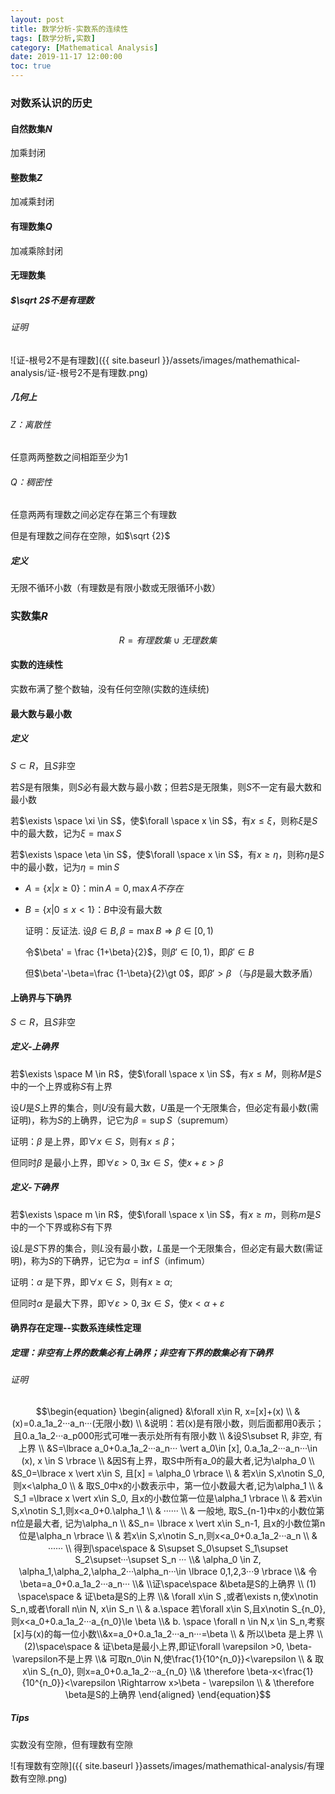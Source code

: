 ```yaml
---
layout: post
title: 数学分析-实数系的连续性
tags: [数学分析,实数]
category: [Mathematical Analysis]
date: 2019-11-17 12:00:00
toc: true
---
```


### 对数系认识的历史

#### 自然数集$N$

加乘封闭

#### 整数集$Z$

加减乘封闭

#### 有理数集$Q$

加减乘除封闭

#### 无理数集

##### $\sqrt 2$不是有理数

###### 证明 

![证-根号2不是有理数]({{ site.baseurl }}/assets/images/mathemathical-analysis/证-根号2不是有理数.png)

##### 几何上

###### $Z$：离散性

任意两两整数之间相距至少为1

###### $Q$：稠密性

任意两两有理数之间必定存在第三个有理数

但是有理数之间存在空隙，如$\sqrt {2}$

##### 定义

无限不循环小数（有理数是有限小数或无限循环小数）

### 实数集$R$

$$R=有理数集 \cup 无理数集$$

#### 实数的连续性

实数布满了整个数轴，没有任何空隙(实数的连续统)

#### 最大数与最小数

##### 定义

$S\subset R$，且$S$非空

若$S$是有限集，则$S$必有最大数与最小数；但若$S$是无限集，则$S$不一定有最大数和最小数

若$\exists \space \xi \in S$，使$\forall \space x \in S$，有$x \le \xi$，则称$\xi$是$S$中的最大数，记为$\xi=\max S$

若$\exists \space \eta \in S$，使$\forall \space x \in S$，有$x \ge \eta$，则称$\eta$是$S$中的最小数，记为$\eta=\min S$

- $A = \lbrace x\vert x\ge0 \rbrace$：$\min A =0, \max A 不存在$

- $B = \lbrace x\vert 0\le x \lt 1 \rbrace$：$B$中没有最大数

  证明：反证法. 设$\beta \in B, \beta = \max B \Rightarrow \beta \in [0,1)$

  令$\beta' = \frac {1+\beta}{2}$，则$\beta' \in [0,1)$，即$\beta' \in B$

  但$\beta'-\beta=\frac {1-\beta}{2}\gt 0$，即$\beta' > \beta$ （与$\beta$是最大数矛盾）

#### 上确界与下确界

$S\subset R$，且$S$非空

##### 定义-上确界

若$\exists \space M \in R$，使$\forall \space x \in S$，有$x \le M$，则称$M$是$S$中的一个上界或称$S$有上界

设$U$是$S$上界的集合，则$U$没有最大数，$U$虽是一个无限集合，但必定有最小数(需证明)，称为$S$的上确界，记它为$\beta =\sup S$（supremum）

证明：$\beta$ 是上界，即$\forall x \in S$，则有$x\le \beta$；

但同时$\beta$ 是最小上界，即$\forall \varepsilon \gt 0, \exists x \in S$，使$x+\varepsilon \gt \beta$

##### 定义-下确界

若$\exists \space m \in R$，使$\forall \space x \in S$，有$x \ge m$，则称$m$是$S$中的一个下界或称$S$有下界

设$L$是$S$下界的集合，则$L$没有最小数，$L$虽是一个无限集合，但必定有最大数(需证明)，称为$S$的下确界，记它为$\alpha =\inf S$（infimum）

证明：$\alpha$ 是下界，即$\forall x \in S$，则有$x\ge \alpha$;

但同时$\alpha$ 是最大下界，即$\forall \varepsilon \gt 0, \exists x \in S$，使$x \lt \alpha + \varepsilon$

#### 确界存在定理--实数系连续性定理

##### 定理：非空有上界的数集必有上确界；非空有下界的数集必有下确界

###### 证明

$$\begin{equation} \begin{aligned} &\forall x\in R, x=[x]+(x) \\ & (x)=0.a_1a_2···a_n···(无限小数) \\ &说明：若(x)是有限小数，则后面都用0表示；且0.a_1a_2···a_p000形式可唯一表示处所有有限小数 \\ &设S\subset R, 非空, 有上界 \\ &S=\lbrace a_0+0.a_1a_2···a_n··· \vert a_0\in [x], 0.a_1a_2···a_n···\in (x), x \in S \rbrace \\ &因S有上界，取S中所有a_0的最大者,记为\alpha_0 \\ &S_0=\lbrace x \vert x\in S, 且[x] = \alpha_0 \rbrace \\ & 若x\in S,x\notin S_0,则x<\alpha_0 \\ & 取S_0中x的小数表示中，第一位小数最大者,记为\alpha_1 \\ & S_1 =\lbrace x \vert x\in S_0, 且x的小数位第一位是\alpha_1 \rbrace \\ & 若x\in S,x\notin S_1,则x<a_0+0.\alpha_1 \\ & ······ \\ & 一般地, 取S_{n-1}中x的小数位第n位是最大者, 记为\alpha_n \\ &S_n= \lbrace x \vert x\in S_n-1, 且x的小数位第n位是\alpha_n \rbrace \\ & 若x\in S,x\notin S_n,则x<a_0+0.a_1a_2···a_n \\ & ······ \\ 得到\space\space & S\supset S_0\supset S_1\supset S_2\supset···\supset S_n ··· \\& \alpha_0 \in Z, \alpha_1,\alpha_2,\alpha_2···\alpha_n···\in \lbrace 0,1,2,3···9 \rbrace \\& 令\beta=a_0+0.a_1a_2···a_n··· \\& \\证\space\space &\beta是S的上确界 \\ (1) \space\space & 证\beta是S的上界 \\& \forall x\in S ,或者\exists n,使x\notin S_n,或者\forall n\in N, x\in S_n \\ & a.\space 若\forall x\in S,且x\notin S_{n_0},则x<a_0+0.a_1a_2···a_{n_0}\le \beta \\&  b. \space \forall n \in N,x \in S_n,考察[x]与(x)的每一位小数\\&x=a_0+0.a_1a_2···a_n···=\beta \\ & 所以\beta 是上界 \\ (2)\space\space & 证\beta是最小上界,即证\forall \varepsilon >0, \beta-\varepsilon不是上界 \\& 可取n_0\in N,使\frac{1}{10^{n_0}}<\varepsilon \\ & 取x\in S_{n_0}, 则x=a_0+0.a_1a_2···a_{n_0} \\& \therefore \beta-x<\frac{1}{10^{n_0}}<\varepsilon \Rightarrow x>\beta - \varepsilon \\ & \therefore \beta是S的上确界 \end{aligned} \end{equation}$$

##### Tips

实数没有空隙，但有理数有空隙

![有理数有空隙]({{ site.baseurl }}assets/images/mathemathical-analysis/有理数有空隙.png)